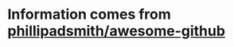 # Information comes from [phillipadsmith/awesome-github](https://github.com/phillipadsmith/awesome-github)

